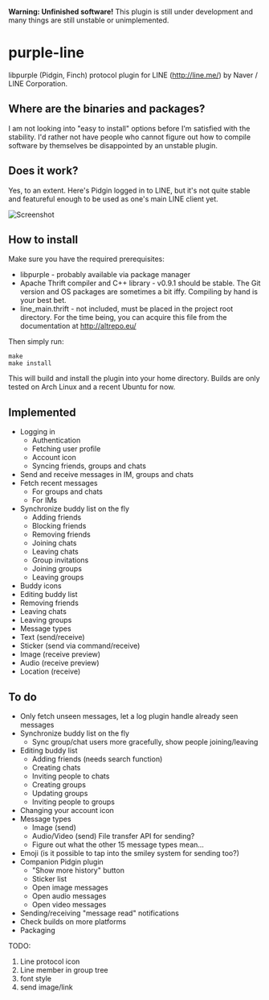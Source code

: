 **Warning: Unfinished software!** This plugin is still under development and many things are still unstable or unimplemented.

purple-line
===========

libpurple (Pidgin, Finch) protocol plugin for LINE (http://line.me/) by Naver / LINE Corporation.

Where are the binaries and packages?
------------------------------------

I am not looking into "easy to install" options before I'm satisfied with the stability. I'd rather
not have people who cannot figure out how to compile software by themselves be disappointed by an
unstable plugin.

Does it work?
-------------

Yes, to an extent. Here's Pidgin logged in to LINE, but it's not quite stable and featureful enough
to be used as one's main LINE client yet.

![Screenshot](http://virkkunen.net/b/pidgin-line2.png)

How to install
--------------

Make sure you have the required prerequisites:

* libpurple - probably available via package manager
* Apache Thrift compiler and C++ library - v0.9.1 should be stable. The Git version and OS packages
  are sometimes a bit iffy. Compiling by hand is your best bet.
* line_main.thrift - not included, must be placed in the project root directory. For the time being,
  you can acquire this file from the documentation at http://altrepo.eu/

Then simply run:

    make
    make install

This will build and install the plugin into your home directory. Builds are only tested on Arch
Linux and a recent Ubuntu for now.

Implemented
-----------

* Logging in
  * Authentication
  * Fetching user profile
  * Account icon
  * Syncing friends, groups and chats
* Send and receive messages in IM, groups and chats
* Fetch recent messages
  * For groups and chats
  * For IMs
* Synchronize buddy list on the fly
  * Adding friends
  * Blocking friends
  * Removing friends
  * Joining chats
  * Leaving chats
  * Group invitations
  * Joining groups
  * Leaving groups
* Buddy icons
* Editing buddy list
 * Removing friends
 * Leaving chats
 * Leaving groups
* Message types
 * Text (send/receive)
 * Sticker (send via command/receive)
 * Image (receive preview)
 * Audio (receive preview)
 * Location (receive)

To do
-----

* Only fetch unseen messages, let a log plugin handle already seen messages
* Synchronize buddy list on the fly
  * Sync group/chat users more gracefully, show people joining/leaving
* Editing buddy list
  * Adding friends (needs search function)
  * Creating chats
  * Inviting people to chats
  * Creating groups
  * Updating groups
  * Inviting people to groups
* Changing your account icon
* Message types
  * Image (send)
  * Audio/Video (send) File transfer API for sending?
  * Figure out what the other 15 message types mean...
* Emoji (is it possible to tap into the smiley system for sending too?)
* Companion Pidgin plugin
  * "Show more history" button
  * Sticker list
  * Open image messages
  * Open audio messages
  * Open video messages
* Sending/receiving "message read" notifications
* Check builds on more platforms
* Packaging

TODO:
  1. Line protocol icon
  2. Line member in group tree
  3. font style
  4. send image/link
